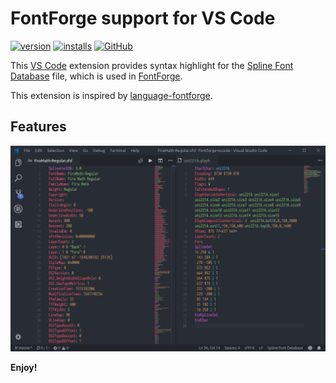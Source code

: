 # FontForge support for VS Code

[![version](https://img.shields.io/vscode-marketplace/v/xiangdong-zeng.fontforge-vscode.svg)](https://marketplace.visualstudio.com/items?itemName=xiangdong-zeng.fontforge-vscode)
[![installs](https://img.shields.io/vscode-marketplace/d/xiangdong-zeng.fontforge-vscode.svg)](https://marketplace.visualstudio.com/items?itemName=xiangdong-zeng.fontforge-vscode)
[![GitHub](https://img.shields.io/github/license/Stone-Zeng/fontforge-vscode.svg)](https://github.com/Stone-Zeng/fontforge-vscode/blob/master/LICENSE)

This [VS Code](https://code.visualstudio.com/) extension provides syntax highlight for the [Spline Font Database](https://fontforge.github.io/sfdformat.html) file, which is used in [FontForge](https://fontforge.github.io/).

This extension is inspired by [language-fontforge](https://github.com/Alhadis/language-fontforge).

## Features

![demo](https://raw.githubusercontent.com/Stone-Zeng/fontforge-vscode/master/images/screenshot.png)

**Enjoy!**
